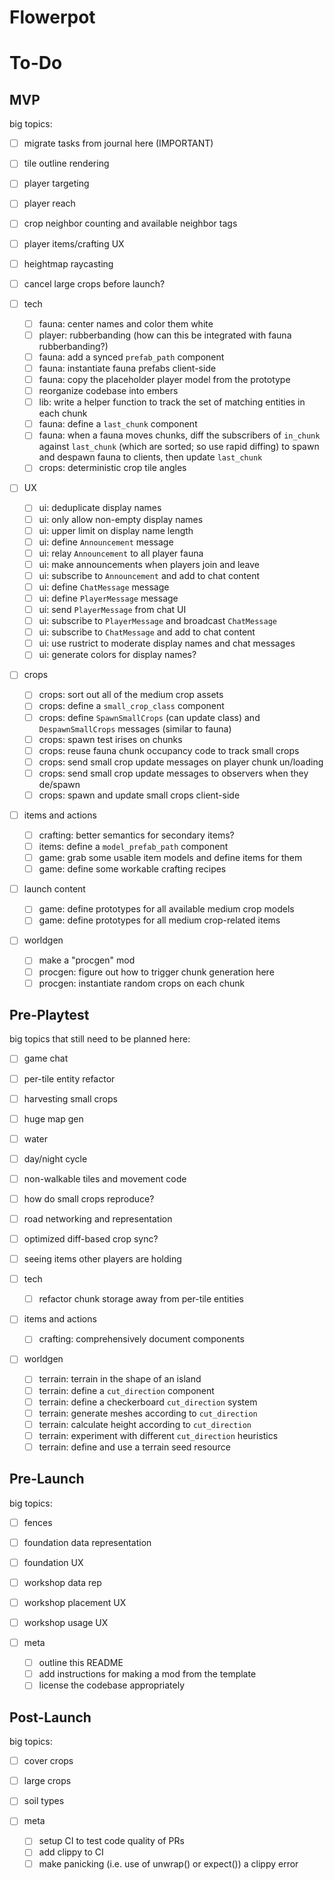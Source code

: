 # Flowerpot

# To-Do

## MVP

big topics:
- [ ] migrate tasks from journal here (IMPORTANT)
- [ ] tile outline rendering
- [ ] player targeting
- [ ] player reach
- [ ] crop neighbor counting and available neighbor tags
- [ ] player items/crafting UX
- [ ] heightmap raycasting
- [ ] cancel large crops before launch?

- [ ] tech
  - [ ] fauna: center names and color them white
  - [ ] player: rubberbanding (how can this be integrated with fauna rubberbanding?)
  - [ ] fauna: add a synced `prefab_path` component
  - [ ] fauna: instantiate fauna prefabs client-side
  - [ ] fauna: copy the placeholder player model from the prototype
  - [ ] reorganize codebase into embers
  - [ ] lib: write a helper function to track the set of matching entities in each chunk
  - [ ] fauna: define a `last_chunk` component
  - [ ] fauna: when a fauna moves chunks, diff the subscribers of `in_chunk` against `last_chunk` (which are sorted; so use rapid diffing) to spawn and despawn fauna to clients, then update `last_chunk`
  - [ ] crops: deterministic crop tile angles
- [ ] UX
  - [ ] ui: deduplicate display names
  - [ ] ui: only allow non-empty display names
  - [ ] ui: upper limit on display name length
  - [ ] ui: define `Announcement` message
  - [ ] ui: relay `Announcement` to all player fauna
  - [ ] ui: make announcements when players join and leave
  - [ ] ui: subscribe to `Announcement` and add to chat content
  - [ ] ui: define `ChatMessage` message
  - [ ] ui: define `PlayerMessage` message
  - [ ] ui: send `PlayerMessage` from chat UI
  - [ ] ui: subscribe to `PlayerMessage` and broadcast `ChatMessage`
  - [ ] ui: subscribe to `ChatMessage` and add to chat content
  - [ ] ui: use rustrict to moderate display names and chat messages
  - [ ] ui: generate colors for display names?
- [ ] crops
  - [ ] crops: sort out all of the medium crop assets
  - [ ] crops: define a `small_crop_class` component
  - [ ] crops: define `SpawnSmallCrops` (can update class) and `DespawnSmallCrops` messages (similar to fauna)
  - [ ] crops: spawn test irises on chunks
  - [ ] crops: reuse fauna chunk occupancy code to track small crops
  - [ ] crops: send small crop update messages on player chunk un/loading
  - [ ] crops: send small crop update messages to observers when they de/spawn
  - [ ] crops: spawn and update small crops client-side
- [ ] items and actions
  - [ ] crafting: better semantics for secondary items?
  - [ ] items: define a `model_prefab_path` component
  - [ ] game: grab some usable item models and define items for them
  - [ ] game: define some workable crafting recipes
- [ ] launch content
  - [ ] game: define prototypes for all available medium crop models
  - [ ] game: define prototypes for all medium crop-related items
- [ ] worldgen
  - [ ] make a "procgen" mod
  - [ ] procgen: figure out how to trigger chunk generation here
  - [ ] procgen: instantiate random crops on each chunk

## Pre-Playtest

big topics that still need to be planned here:
- [ ] game chat
- [ ] per-tile entity refactor
- [ ] harvesting small crops
- [ ] huge map gen
- [ ] water
- [ ] day/night cycle
- [ ] non-walkable tiles and movement code
- [ ] how do small crops reproduce?
- [ ] road networking and representation
- [ ] optimized diff-based crop sync?
- [ ] seeing items other players are holding

- [ ] tech
  - [ ] refactor chunk storage away from per-tile entities
- [ ] items and actions
  - [ ] crafting: comprehensively document components
- [ ] worldgen
  - [ ] terrain: terrain in the shape of an island
  - [ ] terrain: define a `cut_direction` component
  - [ ] terrain: define a checkerboard `cut_direction` system
  - [ ] terrain: generate meshes according to `cut_direction`
  - [ ] terrain: calculate height according to `cut_direction`
  - [ ] terrain: experiment with different `cut_direction` heuristics
  - [ ] terrain: define and use a terrain seed resource

## Pre-Launch

big topics:
- [ ] fences
- [ ] foundation data representation
- [ ] foundation UX
- [ ] workshop data rep
- [ ] workshop placement UX
- [ ] workshop usage UX

- [ ] meta
  - [ ] outline this README
  - [ ] add instructions for making a mod from the template
  - [ ] license the codebase appropriately

## Post-Launch

big topics:
- [ ] cover crops
- [ ] large crops
- [ ] soil types

- [ ] meta
  - [ ] setup CI to test code quality of PRs
  - [ ] add clippy to CI
  - [ ] make panicking (i.e. use of unwrap() or expect()) a clippy error
